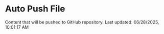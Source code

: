 # Auto Push File

Content that will be pushed to GitHub repository.
Last updated: 06/28/2025, 10:01:17 AM